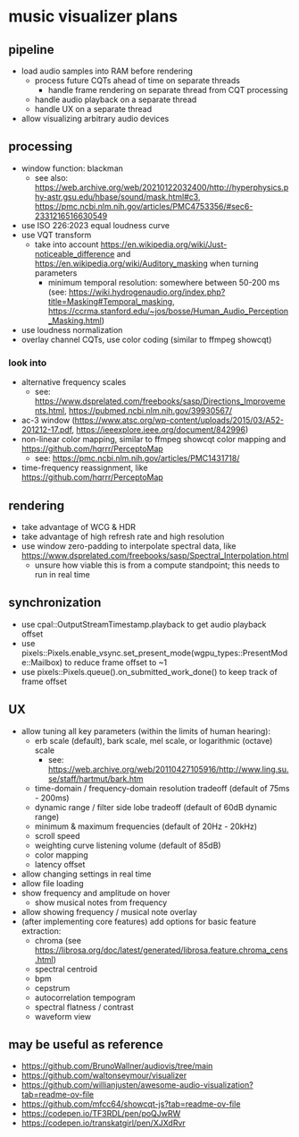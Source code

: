 # music visualizer plans

## pipeline
- load audio samples into RAM before rendering
	- process future CQTs ahead of time on separate threads
		- handle frame rendering on separate thread from CQT processing
	- handle audio playback on a separate thread
	- handle UX on a separate thread
- allow visualizing arbitrary audio devices

## processing
- window function: blackman
	- see also: https://web.archive.org/web/20210122032400/http://hyperphysics.phy-astr.gsu.edu/hbase/sound/mask.html#c3, https://pmc.ncbi.nlm.nih.gov/articles/PMC4753356/#sec6-2331216516630549
- use ISO 226:2023 equal loudness curve
- use VQT transform
	- take into account https://en.wikipedia.org/wiki/Just-noticeable_difference and https://en.wikipedia.org/wiki/Auditory_masking when turning parameters
		- minimum temporal resolution: somewhere between 50-200 ms (see: https://wiki.hydrogenaudio.org/index.php?title=Masking#Temporal_masking, https://ccrma.stanford.edu/~jos/bosse/Human_Audio_Perception_Masking.html)
- use loudness normalization
- overlay channel CQTs, use color coding (similar to ffmpeg showcqt)

### look into
- alternative frequency scales
	- see: https://www.dsprelated.com/freebooks/sasp/Directions_Improvements.html, https://pubmed.ncbi.nlm.nih.gov/39930567/
- ac-3 window (https://www.atsc.org/wp-content/uploads/2015/03/A52-201212-17.pdf, https://ieeexplore.ieee.org/document/842996)
- non-linear color mapping, similar to ffmpeg showcqt color mapping and https://github.com/hqrrr/PerceptoMap
	- see: https://pmc.ncbi.nlm.nih.gov/articles/PMC1431718/
- time-frequency reassignment, like https://github.com/hqrrr/PerceptoMap

## rendering
- take advantage of WCG & HDR
- take advantage of high refresh rate and high resolution
- use window zero-padding to interpolate spectral data, like https://www.dsprelated.com/freebooks/sasp/Spectral_Interpolation.html
	- unsure how viable this is from a compute standpoint; this needs to run in real time

## synchronization
- use cpal::OutputStreamTimestamp.playback to get audio playback offset
- use pixels::Pixels.enable_vsync.set_present_mode(wgpu_types::PresentMode::Mailbox) to reduce frame offset to ~1
- use pixels::Pixels.queue().on_submitted_work_done() to keep track of frame offset

## UX
- allow tuning all key parameters (within the limits of human hearing):
	- erb scale (default), bark scale, mel scale, or logarithmic (octave) scale
		- see: https://web.archive.org/web/20110427105916/http://www.ling.su.se/staff/hartmut/bark.htm
	- time-domain / frequency-domain resolution tradeoff (default of 75ms - 200ms)
	- dynamic range / filter side lobe tradeoff (default of 60dB dynamic range)
	- minimum & maximum frequencies (default of 20Hz - 20kHz)
	- scroll speed
	- weighting curve listening volume (default of 85dB)
	- color mapping
	- latency offset
- allow changing settings in real time
- allow file loading
- show frequency and amplitude on hover
	- show musical notes from frequency
- allow showing frequency / musical note overlay
- (after implementing core features) add options for basic feature extraction:
	- chroma (see https://librosa.org/doc/latest/generated/librosa.feature.chroma_cens.html)
	- spectral centroid
	- bpm
	- cepstrum
	- autocorrelation tempogram
	- spectral flatness / contrast
	- waveform view

## may be useful as reference

- https://github.com/BrunoWallner/audiovis/tree/main
- https://github.com/waltonseymour/visualizer
- https://github.com/willianjusten/awesome-audio-visualization?tab=readme-ov-file
- https://github.com/mfcc64/showcqt-js?tab=readme-ov-file
- https://codepen.io/TF3RDL/pen/poQJwRW
- https://codepen.io/transkatgirl/pen/XJXdRvr
